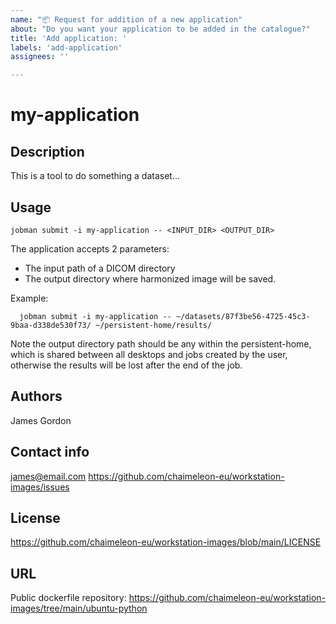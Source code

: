 ```yaml
---
name: "📦 Request for addition of a new application"
about: "Do you want your application to be added in the catalogue?"
title: 'Add application: '
labels: 'add-application'
assignees: ''

---
```


<!-- Please replace the example content for each section and remove the comments like this. -->

# my-application  <!-- replace here with your application image name, please use lowercase letters, numbers and hyphens -->

## Description
<!-- Replace here with a description of the image/application, the utilities, the tools or features included. -->
This is a tool to do something a dataset...

## Usage
<!-- Replace here with the parameters accepted, those which the user can put after the "--" in the `jobman submit` command 
     (they will be appended to the `ENTRYPOINT` of your image). -->

`jobman submit -i my-application -- <INPUT_DIR> <OUTPUT_DIR>`
  
The application accepts 2 parameters:
 - The input path of a DICOM directory
 - The output directory where harmonized image will be saved.
 
Example:  
  ```
    jobman submit -i my-application -- ~/datasets/87f3be56-4725-45c3-9baa-d338de530f73/ ~/persistent-home/results/
  ```
Note the output directory path should be any within the persistent-home, which is shared between all desktops and jobs created by the user, 
otherwise the results will be lost after the end of the job.

<!-- It is recommended to add a usage example, as you can see. 
     For that usage examples take into account that...
      - In the arguments where the user set the path for **image inputs** you should use the path of a dataset (`/home/chaimeleon/datasets/<dataset-id>` or just `~/datasets/<dataset-id>`).  
      - In the arguments where the user set the path for **output results**, you should use a directory within the persistent home (`/home/chaimeleon/persistent-home/results`or just `~/persistent-home/results`).  
-->

## Authors
James Gordon   <!-- You can put here your name, nick and/or your organization -->

## Contact info
<!-- Replace here with an email address or publicly accessible contact form to allow the user report issues or request missing documentation required for usage. -->
james@email.com
https://github.com/chaimeleon-eu/workstation-images/issues

## License
https://github.com/chaimeleon-eu/workstation-images/blob/main/LICENSE  <!-- You should put here a link to the public license document of your application (if any). -->

<!-- If it is a custom license and the repository is private you can copy the license text. 
     Otherwise you shouldn't do it, just put the link to not make this text too long (it will be included as output of `jobman image-details`). -->

## URL
<!-- Replace here with the link to the public or private repository where you put the Dockerfile and all the dependecies available for us to build the image. -->
Public dockerfile repository:
https://github.com/chaimeleon-eu/workstation-images/tree/main/ubuntu-python


